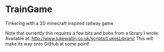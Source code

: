 TrainGame
=========

Tinkering with a 2D minecraft inspired railway game

Note that currently this requires a few bits and bobs from a library I wrote.  Available at: http://www.lukewallin.co.uk/scripts/LukesLibrary/
This will make its way onto GitHub at some point!
